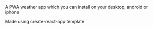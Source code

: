 A PWA weather app which you can install on your desktop, android or iphone 

Made using create-react-app template
